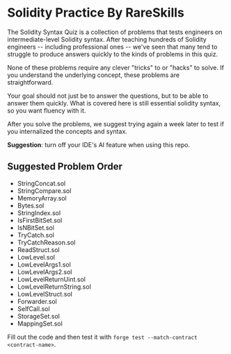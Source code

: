 # Solidity Practice By RareSkills

The Solidity Syntax Quiz is a collection of problems that tests engineers on intermediate-level Solidity syntax. After teaching hundreds of Solidity engineers -- including professional ones -- we've seen that many tend to struggle to produce answers quickly to the kinds of problems in this quiz.

None of these problems require any clever "tricks" to or "hacks" to solve. If you understand the underlying concept, these problems are straightforward.

Your goal should not just be to answer the questions, but to be able to answer them quickly. What is covered here is still essential solidity syntax, so you want fluency with it.

After you solve the problems, we suggest trying again a week later to test if you internalized the concepts and syntax.

**Suggestion**: turn off your IDE's AI feature when using this repo.

## Suggested Problem Order

- StringConcat.sol
- StringCompare.sol
- MemoryArray.sol
- Bytes.sol
- StringIndex.sol
- IsFirstBitSet.sol
- IsNBitSet.sol
- TryCatch.sol
- TryCatchReason.sol
- ReadStruct.sol
- LowLevel.sol
- LowLevelArgs1.sol
- LowLevelArgs2.sol
- LowLevelReturnUint.sol
- LowLevelReturnString.sol
- LowLevelStruct.sol
- Forwarder.sol
- SelfCall.sol
- StorageSet.sol
- MappingSet.sol

Fill out the code and then test it with `forge test --match-contract <contract-name>`.
